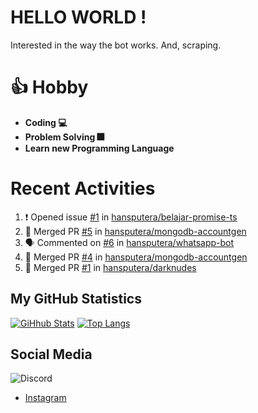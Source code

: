 # HELLO WORLD !
Interested in the way the bot works. And, scraping.

# 👍 Hobby

- **Coding 💻**
- **Problem Solving 🎆**
- **Learn new Programming Language**

# Recent Activities

<!--START_SECTION:activity-->
1. ❗️ Opened issue [#1](https://github.com//hansputera/belajar-promise-ts/issues/1) in [hansputera/belajar-promise-ts](https://github.com//hansputera/belajar-promise-ts)
2. 🎉 Merged PR [#5](https://github.com//hansputera/mongodb-accountgen/pull/5) in [hansputera/mongodb-accountgen](https://github.com//hansputera/mongodb-accountgen)
3. 🗣 Commented on [#6](https://github.com//hansputera/whatsapp-bot/issues/6) in [hansputera/whatsapp-bot](https://github.com//hansputera/whatsapp-bot)
4. 🎉 Merged PR [#4](https://github.com//hansputera/mongodb-accountgen/pull/4) in [hansputera/mongodb-accountgen](https://github.com//hansputera/mongodb-accountgen)
5. 🎉 Merged PR [#1](https://github.com//hansputera/darknudes/pull/1) in [hansputera/darknudes](https://github.com//hansputera/darknudes)
<!--END_SECTION:activity-->

## My GitHub Statistics
[![GiHhub Stats](https://github-readme-stats.vercel.app/api?username=hansputera&show_icons=true&theme=dark)](https://github.com/hansputera)
[![Top Langs](https://github-readme-stats.vercel.app/api/top-langs/?username=hansputera&layout=compact&theme=dark)](https://github.com/hansputera)

## Social Media

![Discord](https://discord.c99.nl/widget/theme-3/642518159013969920.png)
- [Instagram](https://instagram.com/hanif.dwy.putra12)
